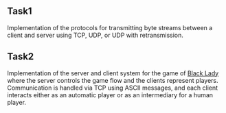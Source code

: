 ## Task1
Implementation of the protocols for transmitting byte streams between a client and server using TCP, UDP, or UDP with retransmission.
## Task2
Implementation of the server and client system for the game of [Black Lady](https://en.wikipedia.org/wiki/Black_Lady) where the server controls the game flow and the clients represent players. Communication is handled via TCP using ASCII messages, and each client interacts either as an automatic player or as an intermediary for a human player.
